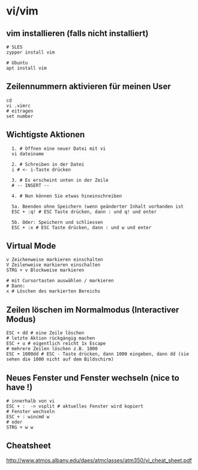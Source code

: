 # vi/vim

## vim installieren (falls nicht installiert) 

```
# SLES 
zypper install vim
```

```
# Ubuntu 
apt install vim
```


## Zeilennummern aktivieren für meinen User 

```
cd 
vi .vimrc
# eitragen 
set number
```

## Wichtigste Aktionen 

```
  1. # Öffnen eine neuer Datei mit vi 
  vi dateiname 
  
  2. # Schreiben in der Datei 
  i # <- i-Taste drücken
  
  3. # Es erscheint unten in der Zeile 
  # -- INSERT -- 
  
  4. # Nun können Sie etwas hineinschreiben 
  
  5a. Beenden ohne Speichern (wenn geänderter Inhalt vorhanden ist  
  ESC + :q! # ESC Taste drücken, dann : und q! und enter 
  
  5b. Oder: Speichern und schliessen 
  ESC + :x # ESC Taste drücken, dann : und w und enter 
```  

## Virtual Mode 

```
v Zeichenweise markieren einschalten
V Zeilenweise markieren einschalten
STRG + v Blockweise markieren 

# mit Cursortasten auswählen / markieren 
# Dann:
x # Löschen des markierten Bereichs 
```

## Zeilen löschen im Normalmodus (Interactiver Modus) 

```
ESC + dd # eine Zeile löschen 
# letzte Aktion rückgängig machen 
ESC + u # eigentlich reicht 1x Escape 
# mehrere Zeilen löschen z.B. 1000
ESC + 1000dd # ESC - Taste drücken, dann 1000 eingeben, dann dd (sie sehen die 1000 nicht auf dem Bildschirm) 
```

## Neues Fenster und Fenster wechseln (nice to have !)

```
# innerhalb von vi 
ESC + :  -> vsplit # aktuelles Fenster wird kopiert 
# Fenster wechseln 
ESC + : wincmd w 
# oder 
STRG + w w 
```

## Cheatsheet

http://www.atmos.albany.edu/daes/atmclasses/atm350/vi_cheat_sheet.pdf
